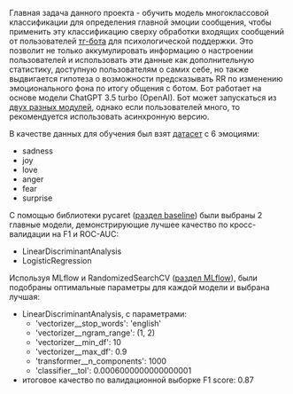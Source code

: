 Главная задача данного проекта - обучить модель многоклассовой классификации для определения главной эмоции сообщения, 
чтобы применить эту классификацию сверху обработки входящих сообщений от пользователей [тг-бота](http://t.me/ChatWithCareBot) для психологической поддержки.
Это позволит не только аккумулировать информацию о настроении пользователей и использовать эти данные как дополнительную статистику, 
доступную пользователям о самих себе, но также выдвигается гипотеза о возможности предсказывать RR по изменению эмоционального фона по итогу общения с ботом. 
Бот работает на основе модели ChatGPT 3.5 turbo (OpenAI). Бот может запускаться из [двух разных модулей](https://github.com/AnnettVsemPrivet/projects/tree/main/emotion_classification/py_modules), однако если пользователей много, 
то рекомендуется использовать асинхронную версию.

В качестве данных для обучения был взят [датасет](https://www.kaggle.com/datasets/parulpandey/emotion-dataset) с 6 эмоциями:
 - sadness
 - joy
 - love
 - anger
 - fear
 - surprise

С помощью библиотеки pycaret ([раздел baseline](https://github.com/AnnettVsemPrivet/projects/blob/main/emotion_classification/emotion_classification.ipynb))
были выбраны 2 главные модели, демонстрирующие лучшее качество по кросс-валидации на F1 и ROC-AUC:
 - LinearDiscriminantAnalysis
 - LogisticRegression

Используя MLflow и RandomizedSearchCV ([раздел MLflow](https://github.com/AnnettVsemPrivet/projects/blob/main/emotion_classification/emotion_classification.ipynb)), 
были подобраны оптимальные параметры для каждой модели и выбрана лучшая:
 - LinearDiscriminantAnalysis, с параметрами:
   - 'vectorizer__stop_words': 'english'
   - 'vectorizer__ngram_range': (1, 2)
   - 'vectorizer__min_df': 10
   - 'vectorizer__max_df': 0.9
   - 'transformer__n_components': 1000
   - 'classifier__tol': 0.0006000000000000001
 - итоговое качество по валидационной выборке F1 score: 0.87
